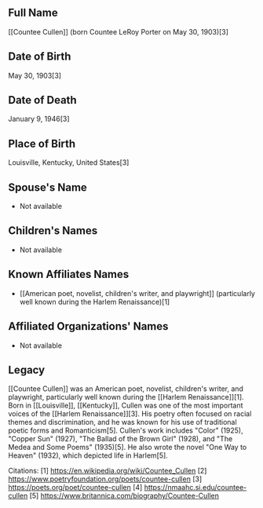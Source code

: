 ## Full Name
[[Countee Cullen]] (born Countee LeRoy Porter on May 30, 1903)[3]

## Date of Birth
May 30, 1903[3]

## Date of Death
January 9, 1946[3]

## Place of Birth
Louisville, Kentucky, United States[3]

## Spouse's Name
- Not available

## Children's Names
- Not available

## Known Affiliates Names
- [[American poet, novelist, children's writer, and playwright]] (particularly well known during the Harlem Renaissance)[1]

## Affiliated Organizations' Names
- Not available

## Legacy
[[Countee Cullen]] was an American poet, novelist, children's writer, and playwright, particularly well known during the [[Harlem Renaissance]][1]. Born in [[Louisville]], [[Kentucky]], Cullen was one of the most important voices of the [[Harlem Renaissance]][3]. His poetry often focused on racial themes and discrimination, and he was known for his use of traditional poetic forms and Romanticism[5]. Cullen's work includes "Color" (1925), "Copper Sun" (1927), "The Ballad of the Brown Girl" (1928), and "The Medea and Some Poems" (1935)[5]. He also wrote the novel "One Way to Heaven" (1932), which depicted life in Harlem[5].

Citations:
[1] https://en.wikipedia.org/wiki/Countee_Cullen
[2] https://www.poetryfoundation.org/poets/countee-cullen
[3] https://poets.org/poet/countee-cullen
[4] https://nmaahc.si.edu/countee-cullen
[5] https://www.britannica.com/biography/Countee-Cullen